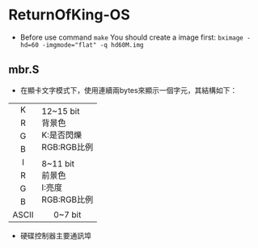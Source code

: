 # ReturnOfKing-OS

* Before use command `make` You should create a image first:
`bximage -hd=60 -imgmode="flat" -q hd60M.img`

## mbr.S
* 在顯卡文字模式下，使用連續兩bytes來顯示一個字元，其結構如下：

<table >
  <tr>
  	<td align="center">K</td>
  	<td rowspan="4">12~15 bit<br>背景色<br>K:是否閃爍<br>RGB:RGB比例</td>
  </tr>
  <tr>
  	<td align="center">R</td>
  </tr>
  <tr>
  	<td align="center">G</td>
  </tr>
  <tr>
  	<td align="center">B</td>
  </tr>
  <td align="center">I</td>
  <td rowspan="4">8~11 bit<br>前景色<br>I:亮度<br>RGB:RGB比例</td>
  </tr>
  <tr>
  	<td align="center">R</td>
  </tr>
  <tr>
  	<td align="center">G</td>
  </tr>
  <tr>
  	<td align="center">B</td>
  </tr>
  <tr>
    <td align="center">ASCII</td>
    <td align="center">0~7 bit</td>
  </tr>
</table>

* 硬碟控制器主要通訊埠


